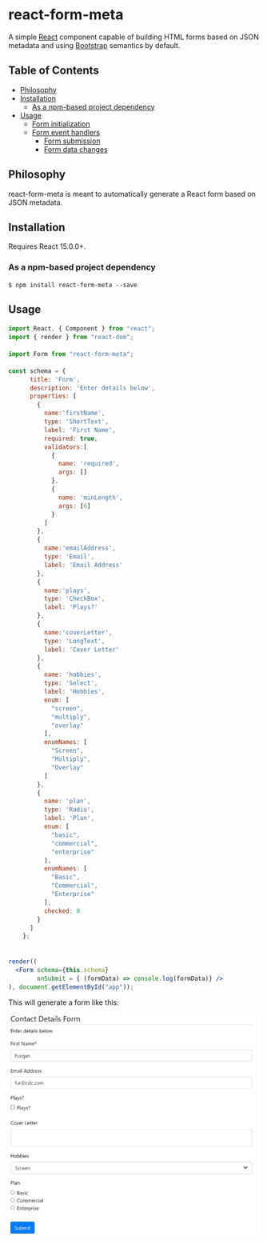 react-form-meta
=====================

A simple [React](http://facebook.github.io/react/) component capable of building HTML forms based on JSON metadata and using [Bootstrap](http://getbootstrap.com/) semantics by default.

## Table of Contents
- [Philosophy](#philosophy)
- [Installation](#installation)
     - [As a npm-based project dependency](#as-a-npm-based-project-dependency)
- [Usage](#usage)
     - [Form initialization](#form-initialization)
     - [Form event handlers](#form-event-handlers)
        - [Form submission](#form-submission)
        - [Form data changes](#form-data-changes)
        
## Philosophy

react-form-meta is meant to automatically generate a React form based on JSON metadata.

## Installation

Requires React 15.0.0+.

### As a npm-based project dependency

```
$ npm install react-form-meta --save
```

## Usage

```jsx
import React, { Component } from "react";
import { render } from "react-dom";

import Form from "react-form-meta";

const schema = {
      title: 'Form',
      description: 'Enter details below',
      properties: [
        {
          name:'firstName',
          type: 'ShortText',
          label: 'First Name',
          required: true,
          validators:[
            {
              name: 'required',
              args: []
            },
            {
              name: 'minLength',
              args: [6]
            }
          ]
        },
        {
          name:'emailAddress',
          type: 'Email',
          label: 'Email Address'
        },
        {
          name:'plays',
          type: 'CheckBox',
          label: 'Plays?'
        },
        {
          name:'coverLetter',
          type: 'LongText',
          label: 'Cover Letter'
        },
        {
          name: 'hobbies',
          type: 'Select',
          label: 'Hobbies',
          enum: [
            "screen",
            "multiply",
            "overlay"
          ],
          enumNames: [
            "Screen",
            "Multiply",
            "Overlay"
          ]
        },
        {
          name: 'plan',
          type: 'Radio',
          label: 'Plan',
          enum: [
            "basic",
            "commercial",
            "enterprise"
          ],
          enumNames: [
            "Basic",
            "Commercial",
            "Enterprise"
          ],
          checked: 0
        }
      ]
    };


render((
  <Form schema={this.schema} 
        onSubmit = { (formData) => console.log(formData)} />
), document.getElementById("app"));
```

This will generate a form like this:

![](https://github.com/fshaikh/react-form-meta/blob/master/resources/Form.JPG)

